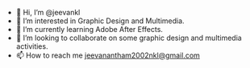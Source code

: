 - 👋 Hi, I’m @jeevankl
- 👀 I’m interested in Graphic Design and Multimedia.
- 🌱 I’m currently learning Adobe After Effects.
- 💞️ I’m looking to collaborate on some graphic design and multimedia activities.
- 📫 How to reach me jeevanantham2002nkl@gmail.com

